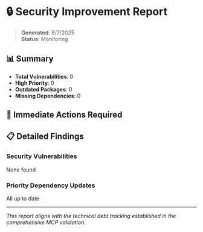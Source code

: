 # 🔒 Security Improvement Report

> **Generated**: 8/7/2025  
> **Status**: Monitoring

## 📊 Summary

- **Total Vulnerabilities**: 0
- **High Priority**: 0
- **Outdated Packages**: 0
- **Missing Dependencies**: 0

## 🎯 Immediate Actions Required



## 📋 Detailed Findings

### Security Vulnerabilities
None found

### Priority Dependency Updates
All up to date

---
*This report aligns with the technical debt tracking established in the comprehensive MCP validation.*